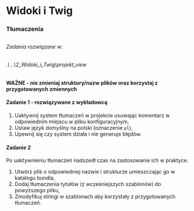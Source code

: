#  Widoki i Twig
### Tłumaczenia

##
###### Zadania rozwiązane w:
###### .\ ..\2_Widoki_i_Twig\projekt_view
##

**WAŻNE -  nie zmieniaj struktury/nazw plików oraz korzystaj z przygotowanych zmiennych**

#### Zadanie 1 - rozwiązywane z wykładowcą

1. Uaktywnij system tłumaczeń w projekcie usuwając komentarz w odpowiednim miejscu w pliku konfiguracyjnym,
2. Ustaw język domyślny na polski (oznaczenie `pl`),
3. Upewnij się czy system działa i nie generuje błędów.

#### Zadanie 2

Po uaktywnieniu tłumaczeń nadszedł czas na zastosowanie ich w praktyce.
1. Utwórz plik o odpowiedniej nazwie i strukturze umieszczając go w katalogu bundla,
2. Dodaj tłumaczenia tytułów (z wcześniejszych szablonów) do powyższego pliku,
3. Zmodyfikuj stringi w szablonach aby korzystały z przygotowanych tłumaczeń.
